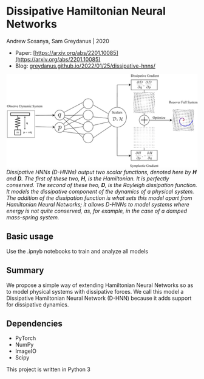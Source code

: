 # Dissipative Hamiltonian Neural Networks
Andrew Sosanya, Sam Greydanus | 2020

* Paper: [https://arxiv.org/abs/2201.10085](https://arxiv.org/abs/2201.10085)
* Blog: [greydanus.github.io/2022/01/25/dissipative-hnns/](https://greydanus.github.io/2022/01/25/dissipative-hnns/)

![Main idea](./static/hero.jpg)
_Dissipative HNNs (D-HNNs) output two scalar functions, denoted here by **H** and **D**. The first of these two, **H**, is the Hamiltonian. It is perfectly conserved. The second of these two, **D**, is the Rayleigh dissipation function. It models the dissipative component of the dynamics of a physical system. The addition of the dissipation function is what sets this model apart from Hamiltonian Neural Networks; it allows D-HNNs to model systems where energy is not quite conserved, as, for example, in the case of a damped mass-spring system._

Basic usage
--------

Use the .ipnyb notebooks to train and analyze all models

Summary
--------

We propose a simple way of extending Hamiltonian Neural Networks so as to model physical systems with dissipative forces. We call this model a Dissipative Hamiltonian Neural Network (D-HNN) because it adds support for dissipative dynamics.

Dependencies
--------
 * PyTorch
 * NumPy
 * ImageIO
 * Scipy
 
This project is written in Python 3

